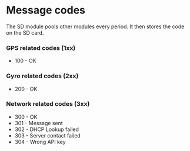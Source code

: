 Message codes
===================

The SD module pools other modules every period. It then stores the code on the SD card.


### GPS related codes (1xx)

* 100 - OK

### Gyro related codes (2xx)

* 200 - OK

### Network related codes (3xx)

* 300 - OK
* 301 - Message sent
* 302 - DHCP Lookup failed
* 303 - Server contact failed
* 304 - Wrong API key
